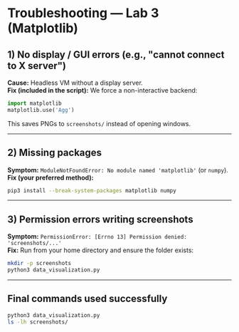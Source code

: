 # Troubleshooting — Lab 3 (Matplotlib)

## 1) No display / GUI errors (e.g., "cannot connect to X server")
**Cause:** Headless VM without a display server.  
**Fix (included in the script):** We force a non-interactive backend:
```python
import matplotlib
matplotlib.use('Agg')
```
This saves PNGs to `screenshots/` instead of opening windows.

---

## 2) Missing packages
**Symptom:** `ModuleNotFoundError: No module named 'matplotlib'` (or `numpy`).  
**Fix (your preferred method):**
```bash
pip3 install --break-system-packages matplotlib numpy
```

---

## 3) Permission errors writing screenshots
**Symptom:** `PermissionError: [Errno 13] Permission denied: 'screenshots/...'`  
**Fix:** Run from your home directory and ensure the folder exists:
```bash
mkdir -p screenshots
python3 data_visualization.py
```

---

## Final commands used successfully
```bash
python3 data_visualization.py
ls -lh screenshots/
```
